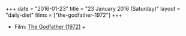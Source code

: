 +++
date = "2016-01-23"
title = "23 January 2016 (Saturday)"
layout = "daily-diet"
films = ["the-godfather-1972"]
+++

<ul>
<li class="entry Film">Film: <a href="/films/the-godfather-1972">The Godfather (1972)</a> +</li>
</ul>